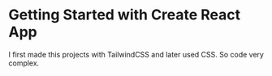 # Getting Started with Create React App

I first made this projects with TailwindCSS and later used CSS. So code very complex.
